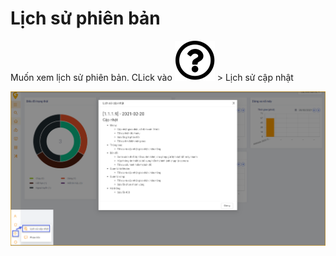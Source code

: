 # Lịch sử phiên bản

Muốn xem lịch sử phiên bản. CLick vào <span class="icon-left svg-filter-tick">![Ok](/docs/assets/images/web-interface/icon/SVG/question-circle.svg) > Lịch sử cập nhật

<span style="display:block;text-align:left">![Interface Web](/docs/assets/images/web-interface/version-history/version-history.png) 